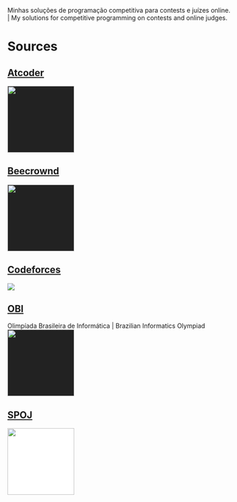 Minhas soluções de programação competitiva para contests e juízes online.
|
My solutions for competitive programming on contests and online judges. 

# Sources

## [Atcoder](https://atcoder.jp/)
<img src="https://secure-dcdn.cdn.nimg.jp/nicochannel/material/design/2504203/logo2.png" style="height: 150px; background-color: #222222;">

## [Beecrownd](https://beecrowd.com.br/)
<img src="https://www.beecrowd.com.br/judge/favicon.ico?1635097036" style="height: 150px; background-color: #222222;">

## [Codeforces](https://codeforces.com/) 
<img src="https://cdn.codeforces.com/s/71516/images/codeforces-sponsored-by-ton.png" style="height: 150px background-color: #222222;;">

## [OBI](https://olimpiada.ic.unicamp.br/)
Olimpíada Brasileira de Informática | Brazilian Informatics Olympiad
<img src="https://olimpiada.ic.unicamp.br/static/img/logo-obi2022.svg" style="height: 150px; background-color: #222222;">

## [SPOJ](https://www.spoj.com/)
<img src="https://stx1.spoj.com/gfx/2015e.png" style="height: 150px; background-color: white;">


